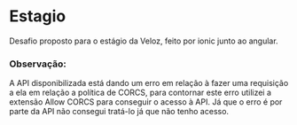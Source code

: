 # Estagio
Desafio proposto para o estágio da Veloz, feito por ionic junto ao angular.

### Observação:

A API disponibilizada está dando um erro em relação à fazer uma requisição a ela em relação a política de CORCS,
para contornar este erro utilizei a extensão Allow CORCS para conseguir o acesso à API. Já que o erro é por parte
da API não consegui tratá-lo já que não tenho acesso.
